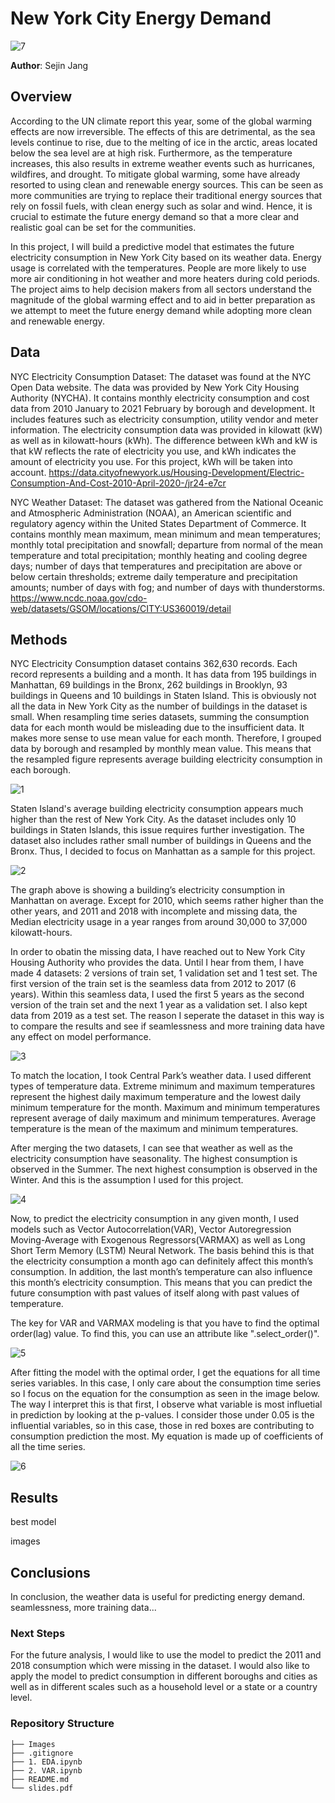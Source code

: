 # New York City Energy Demand

![7](./Images/solar.png)

**Author**: Sejin Jang



## Overview 

According to the UN climate report this year, some of the global warming effects are now irreversible. The effects of this are detrimental, as the sea levels continue to rise, due to the melting of ice in the arctic, areas located below the sea level are at high risk. Furthermore, as the temperature increases, this also results in extreme weather events such as hurricanes, wildfires, and drought. To mitigate global warming, some have already resorted to using clean and renewable energy sources. This can be seen as more communities are trying to replace their traditional energy sources that rely on fossil fuels, with clean energy such as solar and wind. Hence, it is crucial to estimate the future energy demand so that a more clear and realistic goal can be set for the communities.

In this project, I will build a predictive model that estimates the future electricity consumption in New York City based on its weather data. Energy usage is correlated with the temperatures. People are more likely to use more air conditioning in hot weather and more heaters during cold periods. The project aims to help decision makers from all sectors understand the magnitude of the global warming effect and to aid in better preparation as we attempt to meet the future energy demand while adopting more clean and renewable energy.


## Data

NYC Electricity Consumption Dataset: The dataset was found at the NYC Open Data website. The data was provided by New York City Housing Authority (NYCHA). It contains monthly electricity consumption and cost data from 2010 January to 2021 February by borough and development. It includes features such as electricity consumption, utility vendor and meter information. The electricity consumption data was provided in kilowatt (kW) as well as in kilowatt-hours (kWh). The difference between kWh and kW is that kW reflects the rate of electricity you use, and kWh indicates the amount of electricity you use. For this project, kWh will be taken into account. https://data.cityofnewyork.us/Housing-Development/Electric-Consumption-And-Cost-2010-April-2020-/jr24-e7cr

NYC Weather Dataset: The dataset was gathered from the National Oceanic and Atmospheric Administration (NOAA), an American scientific and regulatory agency within the United States Department of Commerce. It contains monthly mean maximum, mean minimum and mean temperatures; monthly total precipitation and snowfall; departure from normal of the mean temperature and total precipitation; monthly heating and cooling degree days; number of days that temperatures and precipitation are above or below certain thresholds; extreme daily temperature and precipitation amounts; number of days with fog; and number of days with thunderstorms. https://www.ncdc.noaa.gov/cdo-web/datasets/GSOM/locations/CITY:US360019/detail


## Methods

NYC Electricity Consumption dataset contains 362,630 records. Each record represents a building and a month. It has data from 195 buildings in Manhattan, 69 buildings in the Bronx, 262 buildings in Brooklyn, 93 buildings in Queens and 10 buildings in Staten Island. This is obviously not all the data in New York City as the number of buildings in the dataset is small. When resampling time series datasets, summing the consumption data for each month would be misleading due to the insufficient data. It makes more sense to use mean value for each month. Therefore, I grouped data by borough and resampled by monthly mean value. This means that the resampled figure represents average building electricity consumption in each borough.

![1](./Images/boroughs.png)

Staten Island's average building electricity consumption appears much higher than the rest of New York City. As the dataset includes only 10 buildings in Staten Islands, this issue requires further investigation. The dataset also includes rather small number of buildings in Queens and the Bronx. Thus, I decided to focus on Manhattan as a sample for this project. 

![2](./Images/consumption.png)

The graph above is showing a building’s electricity consumption in Manhattan on average. Except for 2010, which seems rather higher than the other years, and 2011 and 2018 with incomplete and missing data, the Median electricity usage in a year ranges from around 30,000 to 37,000 kilowatt-hours.

In order to obatin the missing data, I have reached out to New York City Housing Authority who provides the data. Until I hear from them, I have made 4 datasets: 2 versions of train set, 1 validation set and 1 test set. The first version of the train set is the seamless data from 2012 to 2017 (6 years). Within this seamless data, I used the first 5 years as the second version of the train set and the next 1 year as a validation set. I also kept data from 2019 as a test set. The reason I seperate the dataset in this way is to compare the results and see if seamlessness and more training data have any effect on model performance.

![3](./Images/split.png)

To match the location, I took Central Park’s weather data. I used different types of temperature data. Extreme minimum and maximum temperatures represent the highest daily maximum temperature and the lowest daily minimum temperature for the month. Maximum and minimum temperatures represent average of daily maximum and minimum temperatures. Average temperature is the mean of the maximum and minimum temperatures. 

After merging the two datasets, I can see that weather as well as the electricity consumption have seasonality. The highest consumption is observed in the Summer. The next highest consumption is observed in the Winter. And this is the assumption I used for this project. 

![4](./Images/seasonality.png)

Now, to predict the electricity consumption in any given month, I used models such as Vector Autocorrelation(VAR), Vector Autoregression Moving-Average with Exogenous Regressors(VARMAX) as well as Long Short Term Memory (LSTM) Neural Network. The basis behind this is that the electricity consumption a month ago can definitely affect this month’s consumption. In addition, the last month’s temperature can also influence this month’s electricity consumption. This means that you can predict the future consumption with past values of itself along with past values of temperature. 

The key for VAR and VARMAX modeling is that you have to find the optimal order(lag) value. To find this, you can use an attribute like ".select_order()".

![5](./Images/lag.png)

After fitting the model with the optimal order, I get the equations for all time series variables. In this case, I only care about the consumption time series so I focus on the equation for the consumption as seen in the image below. The way I interpret this is that first, I observe what variable is most influetial in prediction by looking at the p-values. I consider those under 0.05 is the influential variables, so in this case, those in red boxes are contributing to consumption prediction the most. My equation is made up of coefficients of all the time series. 

![6](./Images/equation.png)


## Results

best model

images




## Conclusions

In conclusion, the weather data is useful for predicting energy demand. seamlessness, more training data...





### Next Steps

For the future analysis, I would like to use the model to predict the 2011 and 2018 consumption which were missing in the dataset. I would also like to apply the model to predict consumption in different boroughs and cities as well as in different scales such as a household level or a state or a country level. 


### Repository Structure

```
├── Images
├── .gitignore
├── 1. EDA.ipynb
├── 2. VAR.ipynb
├── README.md
└── slides.pdf
```

